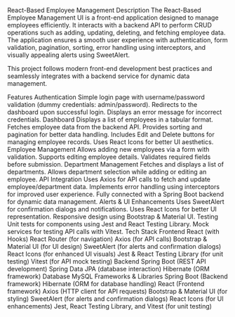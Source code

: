 React-Based Employee Management
Description
The React-Based Employee Management UI is a front-end application designed to manage employees efficiently. It interacts with a backend API to perform CRUD operations such as adding, updating, deleting, and fetching employee data. The application ensures a smooth user experience with authentication, form validation, pagination, sorting, error handling using interceptors, and visually appealing alerts using SweetAlert.

This project follows modern front-end development best practices and seamlessly integrates with a backend service for dynamic data management.

Features
Authentication
Simple login page with username/password validation (dummy credentials: admin/password).
Redirects to the dashboard upon successful login.
Displays an error message for incorrect credentials.
Dashboard
Displays a list of employees in a tabular format.
Fetches employee data from the backend API.
Provides sorting and pagination for better data handling.
Includes Edit and Delete buttons for managing employee records.
Uses React Icons for better UI aesthetics.
Employee Management
Allows adding new employees via a form with validation.
Supports editing employee details.
Validates required fields before submission.
Department Management
Fetches and displays a list of departments.
Allows department selection while adding or editing an employee.
API Integration
Uses Axios for API calls to fetch and update employee/department data.
Implements error handling using interceptors for improved user experience.
Fully connected with a Spring Boot backend for dynamic data management.
Alerts & UI Enhancements
Uses SweetAlert for confirmation dialogs and notifications.
Uses React Icons for better UI representation.
Responsive design using Bootstrap & Material UI.
Testing
Unit tests for components using Jest and React Testing Library.
Mock services for testing API calls with Vitest.
Tech Stack
Frontend
React (with Hooks)
React Router (for navigation)
Axios (for API calls)
Bootstrap & Material UI (for UI design)
SweetAlert (for alerts and confirmation dialogs)
React Icons (for enhanced UI visuals)
Jest & React Testing Library (for unit testing)
Vitest (for API mock testing)
Backend
Spring Boot (REST API development)
Spring Data JPA (database interaction)
Hibernate (ORM framework)
Database
MySQL
Frameworks & Libraries
Spring Boot (Backend framework)
Hibernate (ORM for database handling)
React (Frontend framework)
Axios (HTTP client for API requests)
Bootstrap & Material UI (for styling)
SweetAlert (for alerts and confirmation dialogs)
React Icons (for UI enhancements)
Jest, React Testing Library, and Vitest (for unit testing)
